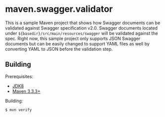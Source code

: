 # maven.swagger.validator

This is a sample Maven project that shows how Swagger documents can be validated against Swagger specification v2.0. Swagger documents located under `${basedir}/src/main/resources/swagger` will be validated against the spec.
Right now, this sample project only supports JSON Swagger documents but can be easily changed to support YAML files as well by converting YAML to JSON before the validation step.

Building
--------

Prerequisites:
* [JDK8](http://www.oracle.com/technetwork/java/javase/downloads/jdk8-downloads-2133151.html)
* [Maven 3.3.3+](http://maven.apache.org/download.cgi)

Building:

   ```sh
   $ mvn verify
   ```